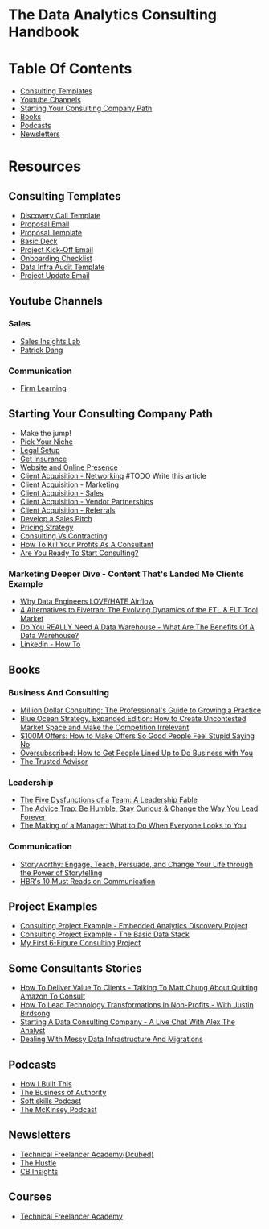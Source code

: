 # The Data Analytics Consulting Handbook

# Table Of Contents
- [Consulting Templates](https://github.com/bAcheron/data-analytics-consulting-handbook/blob/main/README.md#consulting-templates)
- [Youtube Channels](https://github.com/bAcheron/data-analytics-consulting-handbook/blob/main/README.md#youtube-channels)
- [Starting Your Consulting Company Path](https://github.com/bAcheron/data-analytics-consulting-handbook/blob/main/README.md#starting-your-consulting-company-path)
- [Books](https://github.com/bAcheron/data-analytics-consulting-handbook/blob/main/README.md#books)
- [Podcasts](https://github.com/bAcheron/data-analytics-consulting-handbook/blob/main/README.md#podcasts)
- [Newsletters](https://github.com/bAcheron/data-analytics-consulting-handbook/blob/main/README.md#newsletters)

# Resources

## Consulting Templates

- [Discovery Call Template](https://docs.google.com/document/d/1aauhttNwj2uDcn0g04vS4UahgZ_JqNZ1mQbCHRvH71Q/edit)
- [Proposal Email](https://docs.google.com/document/d/1gwpgkQxfJ93D-c6uEJWQIL9BixTxfg6Lo_gYI5Zhr8o/edit)
- [Proposal Template](https://docs.google.com/document/d/18Kh7A41Y0Nh-1gnrz9dm5TImqcnyTsehtPQ0hyPHP4A/edit)
- [Basic Deck](https://www.canva.com/design/DAFy2NUMT0A/crG0CM016tnJ5UrYAfG8ew/edit)
- [Project Kick-Off Email](https://docs.google.com/document/d/1DGH8hx-6kUIh0z1bmMnJkU1CUxdxkY_IHAXbthDDCVY/edit)
- [Onboarding Checklist](https://docs.google.com/spreadsheets/d/1SwXRj7dY40Sr2pEhdqh30F-cRTpAicsZtLBJKQSA7vg/edit#gid=0)
- [Data Infra Audit Template](https://courses.technicalfreelanceracademy.com/courses/take/starting-6-7-figure-consulting/pdfs/46561785-data-infra-audit-example)
- [Project Update Email](https://docs.google.com/document/d/1FfJeYtzmvrR-1ZJ7iWmhmzOSf5dZInTkzGo2aTye7Ts/edit#heading=h.euhkduit0zl8)

## Youtube Channels

### Sales
- [Sales Insights Lab](https://www.youtube.com/@SalesInsightsLab/videos)
- [Patrick Dang](https://www.youtube.com/@patrickdang/videos)

### Communication
- [Firm Learning](https://www.youtube.com/@FirmLearning/videos)

## Starting Your Consulting Company Path

- Make the jump!
- [Pick Your Niche](https://courses.technicalfreelanceracademy.com/courses/take/starting-6-7-figure-consulting/lessons/44743530-finding-a-niche) 
- [Legal Setup]()
- [Get Insurance]()
- [Website and Online Presence]()
- [Client Acquisition - Networking]() #TODO Write this article
- [Client Acquisition - Marketing](https://dcubed.substack.com/p/how-to-get-clients-as-a-consultant)
- [Client Acquisition - Sales](https://dcubed.substack.com/p/how-to-sell-your-data-consulting)
- [Client Acquisition - Vendor Partnerships](https://courses.technicalfreelanceracademy.com/courses/take/starting-6-7-figure-consulting/lessons/43080213-vendor-partnerships)
- [Client Acquisition - Referrals](https://courses.technicalfreelanceracademy.com/courses/take/starting-6-7-figure-consulting/lessons/48562280-using-client-referrals-to-sell)
- [Develop a Sales Pitch](https://blog.hubspot.com/sales/sales-pitch-examples)
- [Pricing Strategy](https://courses.technicalfreelanceracademy.com/courses/take/starting-6-7-figure-consulting/lessons/43080208-how-do-you-decide-your-pricing-strategy)
- [Consulting Vs Contracting](https://courses.technicalfreelanceracademy.com/courses/take/starting-6-7-figure-consulting/lessons/44743513-consulting-vs-contracting)
- [How To Kill Your Profits As A Consultant](https://dcubed.substack.com/p/how-to-kill-your-profits-as-a-data)
- [Are You Ready To Start Consulting?](https://courses.technicalfreelanceracademy.com/courses/take/starting-6-7-figure-consulting/lessons/42937320-intro-how-i-started-consulting)


### Marketing Deeper Dive - Content That's Landed Me Clients Example 
- [Why Data Engineers LOVE/HATE Airflow ](https://www.youtube.com/watch?v=h5X3124R61U)
- [4 Alternatives to Fivetran: The Evolving Dynamics of the ETL & ELT Tool Market](https://www.theseattledataguy.com/4-alternatives-to-fivetran-the-evolving-dynamics-of-the-etl-elt-tool-market/#page-content)
- [Do You REALLY Need A Data Warehouse - What Are The Benefits Of A Data Warehouse?](https://www.youtube.com/watch?v=0DsaafI1fTQ)
- [Linkedin - How To](https://courses.technicalfreelanceracademy.com/courses/take/starting-6-7-figure-consulting/lessons/48562365-marketing-walking-through-linkedin-posts)

## Books

### Business And Consulting
- [Million Dollar Consulting: The Professional's Guide to Growing a Practice](https://www.amazon.com/Million-Dollar-Consulting-Alan-Weiss/dp/0071622101)
- [Blue Ocean Strategy, Expanded Edition: How to Create Uncontested Market Space and Make the Competition Irrelevant](https://www.amazon.com/Blue-Ocean-Strategy-Expanded-Uncontested/dp/B089DM3GZ9/ref=sr_1_47?crid=38CTIZXFNLH54)
- [$100M Offers: How to Make Offers So Good People Feel Stupid Saying No](https://www.amazon.com/100M-Offers-People-Stupid-Saying/dp/B09BK52JFJ/ref=sr_1_11?crid=307SWR3ZUMOOT)
- [Oversubscribed: How to Get People Lined Up to Do Business with You](https://www.amazon.com/Oversubscribed-How-People-Lined-Business/dp/B085P1N7LR/ref=sr_1_1?crid=SY0FOXSLAE9W)
- [The Trusted Advisor](https://www.amazon.com/Trusted-Advisor-David-H-Maister-ebook/dp/B000FC0VWA/r)

### Leadership
- [The Five Dysfunctions of a Team: A Leadership Fable]([https://www.amazon.com/Storyworthy-Engage-Persuade-through-Storytelling-ebook/dp/B07CV2PFYJ](https://www.amazon.com/Five-Dysfunctions-of-Team-audiobook/dp/B000079XXR/ref=sr_1_31?crid=37DZSYSUD2LVH))
- [The Advice Trap: Be Humble, Stay Curious & Change the Way You Lead Forever](https://www.amazon.com/Advice-Trap-Humble-Curious-Forever-ebook/dp/B083YZTW4B)
- [The Making of a Manager: What to Do When Everyone Looks to You](https://www.amazon.com/Making-Manager-What-Everyone-Looks-ebook/dp/B079WNPRL2)

### Communication
- [Storyworthy: Engage, Teach, Persuade, and Change Your Life through the Power of Storytelling](https://www.amazon.com/Storyworthy-Engage-Persuade-through-Storytelling-ebook/dp/B07CV2PFYJ)
- [HBR's 10 Must Reads on Communication](https://www.amazon.com/Communication-featured-Necessary-Persuasion-Conger-ebook/dp/B00ATLM07Q/)


## Project Examples
- [Consulting Project Example - Embedded Analytics Discovery Project](https://courses.technicalfreelanceracademy.com/courses/take/starting-6-7-figure-consulting/lessons/49706934-consulting-project-example-embedded-analytics-discovery-project)
- [Consulting Project Example - The Basic Data Stack](https://courses.technicalfreelanceracademy.com/courses/take/starting-6-7-figure-consulting/lessons/50055262-consulting-project-example-the-basic-data-stack)
- [My First 6-Figure Consulting Project](https://dcubed.substack.com/p/my-first-6-figure-consulting-project)

## Some Consultants Stories
- [How To Deliver Value To Clients - Talking To Matt Chung About Quitting Amazon To Consult](https://www.youtube.com/watch?v=hF5ztrfkYMo)
- [How To Lead Technology Transformations In Non-Profits - With Justin Birdsong](https://youtube.com/live/BK0Ni-izQ-A)
- [Starting A Data Consulting Company - A Live Chat With Alex The Analyst](https://youtube.com/live/GC9HG39puDo)
- [Dealing With Messy Data Infrastructure And Migrations](https://www.youtube.com/watch?v=05qnK0OpOFM)

## Podcasts
- [How I Built This](https://www.npr.org/series/490248027/how-i-built-this)
- [The Business of Authority](https://podcasts.apple.com/us/podcast/the-business-of-authority/id1332689389)
- [Soft skills Podcast](https://softskills.audio/)
- [The McKinsey Podcast](https://podcasts.apple.com/us/podcast/the-mckinsey-podcast/id285260960?mt=2)


## Newsletters
- [Technical Freelancer Academy(Dcubed)](https://dcubed.substack.com/)
- [The Hustle](https://thehustle.co/daily/)
- [CB Insights](https://www.cbinsights.com/newsletter/)

  
## Courses
- [Technical Freelancer Academy](https://courses.technicalfreelanceracademy.com/courses/starting-6-7-figure-consulting)
